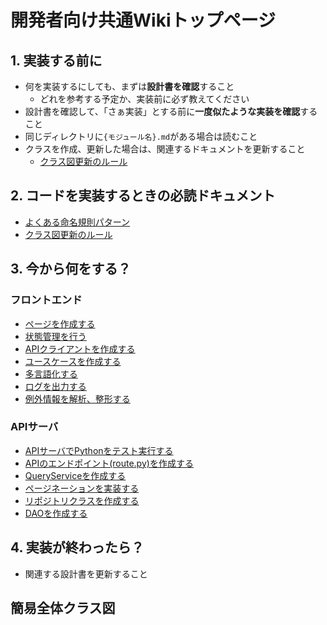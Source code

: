 # 開発者向け共通Wikiトップページ

## 1. 実装する前に
- 何を実装するにしても、まずは**設計書を確認**すること
  - どれを参考する予定か、実装前に必ず教えてください
- 設計書を確認して、「さぁ実装」とする前に**一度似たような実装を確認**すること
- 同じディレクトリに`{モジュール名}.md`がある場合は読むこと
- クラスを作成、更新した場合は、関連するドキュメントを更新すること
  - [クラス図更新のルール](./common/クラス図更新)

## 2. コードを実装するときの必読ドキュメント
- [よくある命名規則パターン](common/コーディング規約.md)
- [クラス図更新のルール](./common/クラス図更新)

## 3. 今から何をする？
### フロントエンド
- [ページを作成する](flutter/ページ.md)
- [状態管理を行う](flutter/状態管理.md)
- [APIクライアントを作成する](flutter/APIクライアント.md)
- [ユースケースを作成する](flutter/ユースケース.md)
- [多言語化する](flutter/多言語対応.md)
- [ログを出力する](flutter/ロガー.md)
- [例外情報を解析、整形する](flutter/例外解析.md)

### APIサーバ
- [APIサーバでPythonをテスト実行する](api/環境構築.md)
- [APIのエンドポイント(route.py)を作成する](api/エンドポイント.md)
- [QueryServiceを作成する](api/クエリサービス.md)
- [ページネーションを実装する](api/ページネーション.md)
- [リポジトリクラスを作成する](api/リポジトリクラス.md)
- [DAOを作成する](api/DAO.md)

## 4. 実装が終わったら？
- 関連する設計書を更新すること

## 簡易全体クラス図
```mermaid


```